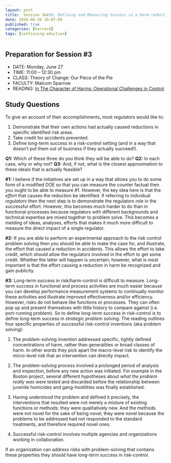 ```yaml
---
layout: post
title:  Session 3&#58; Defining and Measuring Success in a Harm-reduction Context I
date: 2016-06-26 10:07:09
published: true
categories: [harvard]
tags: [continuing-eduction]
---
```



## Preparation for Session #3

- DATE: Monday, June 27
- TIME: 11:00 – 12:30 pm
- CLASS: Theory of Change: Our Piece of the Pie
- FACULTY: Malcom Sparrow
- READING: [In The Character of Harms: Operational Challenges in Control]()

## Study Questions

To give an account of their accomplishments, most regulators would like to:

1. Demonstrate that their own actions had actually caused reductions in specific identified risk areas.
2. Take credit for accidents prevented.
3. Define long-term success in a risk-control setting (and in a way that doesn’t put
them out of business if they actually succeed!).

**Q1:** Which of these three do you think they will be able to do? 
**Q2:** In each case, why or why not? 
**Q3:** And, if not, what is the closest approximation to these ideals that is actually feasible?

**#1:** I believe if the initiatives are set up in a way that allows you to do some form of a modified DOE so that you can measure the counter factual then you ought to be able to measure #1. However, the key idea here is that the *effort* that causes the reduction be identified. If referring to individual *regulators* then the next step is to demonstrate the regulators role in the successful effort. However, this becomes much harder to do than in functional processes because regulators with different backgrounds and technical expertise are mixed together to problem solve. This becomes a melding of ideas, analyses, efforts that makes it much more difficult to measure the direct impact of a single regulator.

**#2:** If you are able to perform an experimental approach to the risk control problem solving then you should be able to make the case for, and illustrate, the effort that caused a reduction in accidents.  This allows the effort to take credit, which should allow the regulators involved in the effort to get some credit. Whether the latter will happen is uncertain; however, what is most important is that the effort causing a reduction in harm be recognized and gain publicity.

**#3:** Long-term success in risk/harm-control is difficult to measure. Long-term success in functional and process activities are much easier because you can develop performance measurement systems to continually monitor these activities and illustrate improved effectiveness and/or efficiency. However, risks do not behave like functions or processes.  They can often pop up and present themselves with little history to compare against (i.e. port-running problem). So to define long-term success in risk-control is to define long-term success in *strategic problem solving*. The reading outlines four specific properties of successful risk-control inventions (aka problem solving):

1. The problem-solving invention addressed specific, tightly defined concentrations of harm, rather than generalities or broad classes of harm. In other words they pick apart the macro-level risk to identify the micro-level risk that an intervention can directly impact.

2. The problem-solving process involved a prolonged period of analysis and inspection, before any new action was initiated. For example in the Boston project, several different hypotheses about *what the problem really was* were tested and discarded before the relationship between juvenile homicides and gang-hostilities was finally established.

3. Having understood the problem and defined it precisely, the interventions that resulted were not merely a mixture of existing functions or methods: they were qualitatively new. And the methods were not novel for the sake of being novel; they were novel because the problems to be addressed had not responded to the standard treatments, and therefore required novel ones.

4. Successful risk-control involves multiple agencies and organizations working in collaboration. 

If an organization can address risks with problem-solving that contains these properties they should have long-term success in risk-control.





